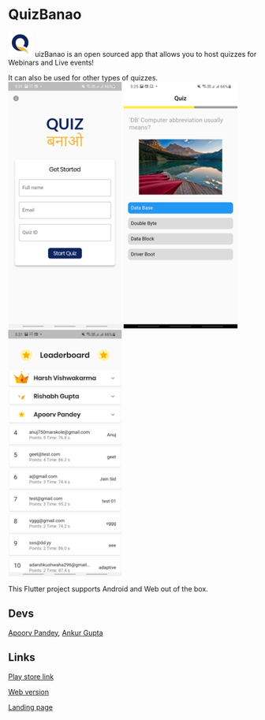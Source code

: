 # QuizBanao 

<img src="assets/readme/logo.png" height="50"/> uizBanao is an open sourced app that allows you to host quizzes for Webinars and Live events!

It can also be used for other types of quizzes.
<img src="assets/readme/ss1.jpg" height="500"/> <img src="assets/readme/ss2.jpg" height="500"/> <img src="assets/readme/ss3.jpg" height="500"/> 

This Flutter project supports Android and Web out of the box.

## Devs 
[Apoorv Pandey](https://github.com/apoorvpandey0), [Ankur Gupta](https://github.com/ankurg132)

## Links
[Play store link](https://play.google.com/console/u/0/developers/6195582735877306679/app/4976094919562156145/app-dashboard?timespan=thirtyDays )

[Web version](https://web.quizbanao.com/)

[Landing page](https://quizbanao.com/)